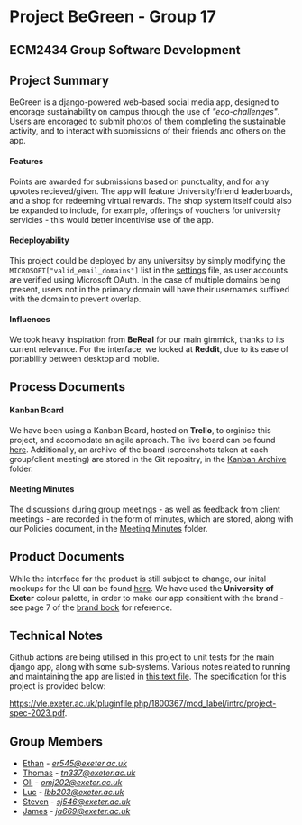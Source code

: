 # Project BeGreen - Group 17
## ECM2434 Group Software Development

## Project Summary
BeGreen is a django-powered web-based social media app, designed to encorage sustainability on campus through the use of *"eco-challenges"*.
Users are encoraged to submit photos of them completing the sustainable activity, and to interact with submissions of their friends and others on the app.

#### Features
Points are awarded for submissions based on punctuality, and for any upvotes recieved/given.
The app will feature University/friend leaderboards, and a shop for redeeming virtual rewards.
The shop system itself could also be expanded to include, for example, offerings of vouchers for university servicies - this would better incentivise use of the app.

#### Redeployability
This project could be deployed by any universitsy by simply modifying the `MICROSOFT["valid_email_domains"]` list in the [settings](./djangoApp/projectGreen/projectGreen/settings.py) file, as user accounts are verified using Microsoft OAuth.
In the case of multiple domains being present, users not in the primary domain will have their usernames suffixed with the domain to prevent overlap.

#### Influences
We took heavy inspiration from **BeReal** for our main gimmick, thanks to its current relevance.
For the interface, we looked at **Reddit**, due to its ease of portability between desktop and mobile. 

## Process Documents

#### Kanban Board
We have been using a Kanban Board, hosted on **Trello**, to orginise this project, and accomodate an agile aproach. The live board can be found [here](https://trello.com/b/xLFiqGIn/kanban-group-software-dev).
Additionally, an archive of the board (screenshots taken at each group/client meeting) are stored in the Git repositry, in the [Kanban Archive](<./Kanban Archive/>) folder.

#### Meeting Minutes
The discussions during group meetings - as well as feedback from client meetings - are recorded in the form of minutes, which are stored, along with our Policies document, in the [Meeting Minutes](<./Meeting Minutes/>) folder.

## Product Documents
While the interface for the product is still subject to change, our inital mockups for the UI can be found [here](https://trello.com/c/fVn0FVUt/25-prototype-front-end).
We have used the **University of Exeter** colour palette, in order to make our app consitient with the brand - see page 7 of the [brand book](https://brand.exeter.ac.uk/wp-content/uploads/2022/09/University-of-Exeter_Brand-Book.pdf) for reference.

## Technical Notes
Github actions are being utilised in this project to unit tests for the main django app, along with some sub-systems.
Various notes related to running and maintaining the app are listed in [this text file](<./djangoApp/projectGreen/notes.txt>).
The specification for this project is provided below:

https://vle.exeter.ac.uk/pluginfile.php/1800367/mod_label/intro/project-spec-2023.pdf.

## Group Members

+ [Ethan](https://github.com/r-3than) - *<er545@exeter.ac.uk>*
+ [Thomas](https://github.com/tom-newbold) - *<tn337@exeter.ac.uk>*
+ [Oli](https://github.com/olijarrett) - *<omj202@exeter.ac.uk>*
+ [Luc](https://github.com/lbiragnet) - *<lbb203@exeter.ac.uk>*
+ [Steven](https://github.com/StevenXD777) - *<sj546@exeter.ac.uk>*
+ [James](https://github.com/James13524) - *<ja669@exeter.ac.uk>*